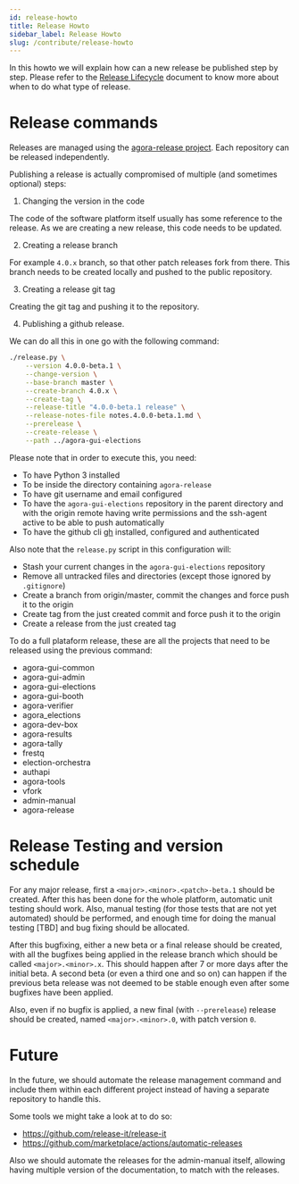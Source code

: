 ```yaml
---
id: release-howto
title: Release Howto
sidebar_label: Release Howto
slug: /contribute/release-howto
---
```


In this howto we will explain how can a new release be published step by step.
Please refer to the [Release Lifecycle](../contribute/release-lifecycle) document to
know more about when to do what type of release.

# Release commands

Releases are managed using the 
[agora-release project](https://github.com/agoravoting/agora-release). Each 
repository can be released independently.

Publishing a release is actually compromised of multiple (and sometimes 
optional) steps:

1. Changing the version in the code

The code of the software platform itself usually has some reference to the
release. As we are creating a new release, this code needs to be updated.

2. Creating a release branch

For example `4.0.x` branch, so that other patch releases fork from there.
This branch needs to be created locally and pushed to the public repository.

3. Creating a release git tag

Creating the git tag and pushing it to the repository.

4. Publishing a github release.

We can do all this in one go with the following command:

```bash
./release.py \
    --version 4.0.0-beta.1 \
    --change-version \
    --base-branch master \
    --create-branch 4.0.x \
    --create-tag \
    --release-title "4.0.0-beta.1 release" \
    --release-notes-file notes.4.0.0-beta.1.md \
    --prerelease \
    --create-release \
    --path ../agora-gui-elections
```

Please note that in order to execute this, you need:
- To have Python 3 installed
- To be inside the directory containing `agora-release`
- To have git username and email configured
- To have the `agora-gui-elections` repository in the parent directory and 
with the origin remote having write permissions and the ssh-agent active
to be able to push automatically
- To have the github cli [gh](https://github.com/cli/cli) installed, 
configured and authenticated

Also note that the `release.py` script in this configuration will:
- Stash your current changes in the `agora-gui-elections` repository
- Remove all untracked files and directories (except those ignored by `.gitignore`)
- Create a branch from origin/master, commit the changes and force push it to
the origin
- Create tag from the just created commit and force push it to the origin
- Create a release from the just created tag

To do a full plataform release, these are all the projects that need to be 
released using the previous command:
- agora-gui-common
- agora-gui-admin
- agora-gui-elections
- agora-gui-booth
- agora-verifier
- agora_elections
- agora-dev-box
- agora-results
- agora-tally
- frestq
- election-orchestra
- authapi
- agora-tools
- vfork
- admin-manual
- agora-release

# Release Testing and version schedule

For any major release, first a `<major>.<minor>.<patch>-beta.1` should be created. 
After this has been done for the whole platform, automatic unit testing
should work. Also, manual testing (for those tests that are not yet 
automated) should be performed, and enough time for doing the manual testing 
[TBD] and bug fixing should be allocated.

After this bugfixing, either a new beta or a final release should be created,
with all the bugfixes being applied in the release branch which should be
called `<major>.<minor>.x`. This should happen after 7 or more days after the 
initial beta. A second beta (or even a third one and so on) can happen if the
previous beta release was not deemed to be stable enough even after some 
bugfixes have been applied.

Also, even if no bugfix is applied, a new final (with `--prerelease`) release
should be created, named `<major>.<minor>.0`, with patch version `0`. 

# Future

In the future, we should automate the release management command and include
them within each different project instead of having a separate repository to
handle this.

Some tools we might take a look at to do so:
- https://github.com/release-it/release-it
- https://github.com/marketplace/actions/automatic-releases

Also we should automate the releases for the admin-manual itself, allowing
having multiple version of the documentation, to match with the releases.
